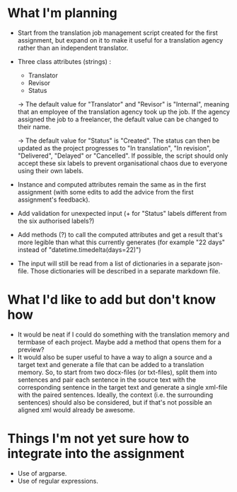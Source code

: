 # What I'm planning

- Start from the translation job management script created for the first assignment, but expand on it to make it useful for a translation agency rather than an independent translator.
- Three class attributes (strings) :
    - Translator
    - Revisor
    - Status
   
   -> The default value for "Translator" and "Revisor" is "Internal", meaning that an employee of the translation agency took up the job. If the agency assigned the job to a freelancer, the default value can be changed to their name.
   
   -> The default value for "Status" is "Created". The status can then be updated as the project progresses to "In translation", "In revision", "Delivered", "Delayed" or "Cancelled". If possible, the script should only accept these six labels to prevent organisational chaos due to everyone using their own labels.
- Instance and computed attributes remain the same as in the first assignment (with some edits to add the advice from the first assignment's feedback).
- Add validation for unexpected input (+ for "Status" labels different from the six authorised labels?)
- Add methods (?) to call the computed attributes and get a result that's more legible than what this currently generates (for example "22 days" instead of "datetime.timedelta(days=22)")
- The input will still be read from a list of dictionaries in a separate json-file. Those dictionaries will be described in a separate markdown file.

# What I'd like to add but don't know how

- It would be neat if I could do something with the translation memory and termbase of each project. Maybe add a method that opens them for a preview?
- It would also be super useful to have a way to align a source and a target text and generate a file that can be added to a translation memory. So, to start from two docx-files (or txt-files), split them into sentences and pair each sentence in the source text with the corresponding sentence in the target text and generate a single xml-file with the paired sentences. Ideally, the context (i.e. the surrounding sentences) should also be considered, but if that's not possible an aligned xml would already be awesome.

# Things I'm not yet sure how to integrate into the assignment

- Use of argparse.
- Use of regular expressions.
